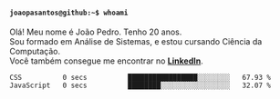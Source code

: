 <h4><code>joaopasantos@github:~$ whoami</code></h4>

Olá! Meu nome é João Pedro. Tenho 20 anos.\
Sou formado em Análise de Sistemas, e estou cursando Ciência da Computação.\
Você também consegue me encontrar no [**LinkedIn**](https://www.linkedin.com/in/joaopasantos/).

<!--START_SECTION:waka-->

```text
CSS          0 secs          █████████████████░░░░░░░░   67.93 %
JavaScript   0 secs          ████████░░░░░░░░░░░░░░░░░   32.07 %
```

<!--END_SECTION:waka-->
